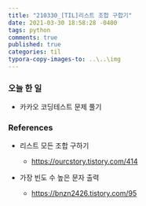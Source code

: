 ```yaml
---
title: "210330_[TIL]리스트 조합 구합기"
date: 2021-03-30 18:58:28 -0400
tags: python
comments: true
published: true
categories: til
typora-copy-images-to: ..\..\img
---
```


### 오늘 한 일

- 카카오 코딩테스트 문제 풀기

### References

- 리스트 모든 조합 구하기
  - https://ourcstory.tistory.com/414

- 가장 빈도 수 높은 문자 출력
  - https://bnzn2426.tistory.com/95